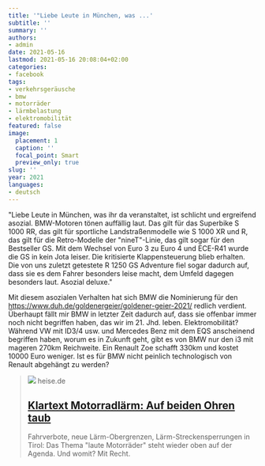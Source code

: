 ```yaml
---
title: '"Liebe Leute in München, was ...'
subtitle: ''
summary: ''
authors:
- admin
date: 2021-05-16
lastmod: 2021-05-16 20:08:04+02:00
categories:
- facebook
tags:
- verkehrsgeräusche
- bmw
- motorräder
- lärmbelastung
- elektromobilität
featured: false
image:
  placement: 1
  caption: ''
  focal_point: Smart
  preview_only: true
slug: ''
year: 2021
languages:
- deutsch
---
```


"Liebe Leute in München, was ihr da veranstaltet, ist schlicht und ergreifend asozial. BMW-Motoren tönen auffällig laut. Das gilt für das Superbike S 1000 RR, das gilt für sportliche Landstraßenmodelle wie S 1000 XR und R, das gilt für die Retro-Modelle der "nineT"-Linie, das gilt sogar für den Bestseller GS. Mit dem Wechsel von Euro 3 zu Euro 4 und ECE-R41 wurde die GS in kein Jota leiser. Die kritisierte Klappensteuerung blieb erhalten. Die von uns zuletzt getestete R 1250 GS Adventure fiel sogar dadurch auf, dass sie es dem Fahrer besonders leise macht, dem Umfeld dagegen besonders laut. Asozial deluxe."

Mit diesem asozialen Verhalten hat sich BMW die Nominierung für den https://www.duh.de/goldenergeier/goldener-geier-2021/ redlich verdient. Überhaupt fällt mir BMW in letzter Zeit dadurch auf, dass sie offenbar immer noch nicht begriffen haben, das wir im 21. Jhd. leben. Elektromobilität? Während VW mit ID3/4 usw. und Mercedes Benz mit dem EQS anscheinend begriffen haben, worum es in Zukunft geht, gibt es von BMW nur den i3 mit mageren 270km Reichweite. Ein Renault Zoe schafft 330km und kostet 10000 Euro weniger. Ist es für BMW nicht peinlich technologisch von Renault abgehängt zu werden?
> [![](https://heise.cloudimg.io/bound/1200x1200/q85.png-lossy-85.webp-lossy-85.foil1/_www-heise-de_/imgs/18/2/9/0/3/9/1/6/_CAM1315-a8799be34fa61cd7.jpeg)](https://www.heise.de/meinung/Klartext-Motorradlaerm-Auf-beiden-Ohren-taub-4770818.html?seite=all)
> heise.de
> ## [Klartext Motorradlärm: Auf beiden Ohren taub](https://www.heise.de/meinung/Klartext-Motorradlaerm-Auf-beiden-Ohren-taub-4770818.html?seite=all)
>
>Fahrverbote, neue Lärm-Obergrenzen, Lärm-Streckensperrungen in Tirol: Das Thema "laute Motorräder" steht wieder oben auf der Agenda. Und womit? Mit Recht.